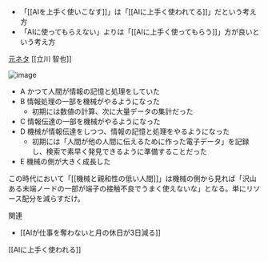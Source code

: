 
- 「[[AIを上手く使いこなす]]」は「[[AIに上手く使われてる]]」だという考え方
- 「AIに使ってもらえない」よりは「[[AIに上手く使ってもらう]]」方が良いという考え方

[元ネタ](https://www.facebook.com/tomoya.tatekawa/posts/10223499683509322) [[立川 智也]]

![image](https://gyazo.com/5e3cab81711fafa5ebbb9b7e41359485/thumb/1000)
- A かつて人間が情報の記憶と処理をしていた
- B 情報処理の一部を機械がやるようになった
    - 初期には数値の計算、次に大量データの集計だった
- C 情報伝達の一部を機械がやるようになった
- D 機械が情報伝達をしつつ、情報の記憶と処理をやるようになった
    - 初期には「人間が他の人間に伝えるために作った電子データ」を記録し、検索で素早く発見できるように準備することだった
- E 機械の側が大きく成長した

この時代において「[[機械と親和性の低い人間]]」は機械の側から見れば「沢山ある末端ノードの一部が端子の接触不良でうまく使えないな」となる。単にリソース配分を減らすだけ。


関連
- [[AIが仕事を奪わないと月の休日が3日減る]]

[[AIに上手く使われる]]
